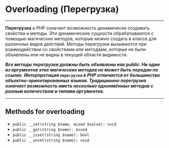 # Overloading (Перегрузка)
***
**Перегрузка** в PHP означает возможность динамически создавать свойства и методы. Эти динамические сущности обрабатываются с помощью магических методов, которые можно создать в классе для различных видов действий.
Методы перегрузки вызываются при взаимодействии со свойствами или методами, которые не были объявлены или не видны в текущей области видимости. 

_**Все методы перегрузки должны быть объявлены как public.
Ни один из аргументов этих магических методов не может быть передан по ссылке.
Интерпретация `перегрузки` в PHP отличается от большинства объектно-ориентированных языков. Традиционно перегрузка означает возможность иметь несколько одноимённых методов с разным количеством и типами аргументов.**_
***
## Methods for overloading
- `public __set(string $name, mixed $value): void`
- `public __get(string $name): mixed`
- `public __isset(string $name): bool`
- `public __unset(string $name): void`
